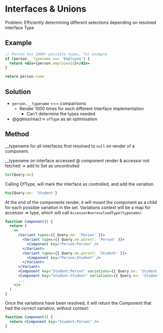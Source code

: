 # Interfaces & Unions

Problem: Efficiently determining different selections depending on resolved interface Type

## Example

```jsx
// Person has 1000+ possible types, for example
if (person.__typename === 'Employee') {
  return <div>{person.employeeId}</div>
}

return person.name
```

## Solution

- `person.__typename` === comparisons
  - Render 1000 times for each different Interface implementation
    - Can't determine the types needed
- @gqless/react-> `ofType` as an optimisation

## Method

\_\_typename for all interfaces first resolved to `null` on render of a component.

\_\_typename on interface accessed @ component render & accessor not fetched -> add to Set as uncontrolled

```ts
Set[Query.me]
```

Calling OfType, will mark the interface as controlled, and add the variation

```ts
Map{Query.me: 'Student'}
```

At the end of the components render, it will mount the component as a child for each possible variation in the set.
Variations context will be a map for accessor => type, which will call `Accessor#unresolvedType(typename)`

```jsx
function Component() {
  return (
    <>
      <Variant types={{ Query.me: 'Person' }}>
        <Variant types={{ Query.me.parent: 'Person' }}>
          <Component key="Person:Person" />
        </Variant>
        <Variant types={{ Query.me.parent: 'Student' }}>
          <Component key="Person:Student" />
        </Variant>
      </Variant>
      <Component key="Student:Person" variations={{ Query.me: 'Student', Query.me.parent: 'Person' }} />
      <Component key="Student:Student" variations={{ Query.me: 'Student', Query.me.parent: 'Student' }} />
      ...
    </>
  )
}
```

Once the variations have been resolved, it will return the Component that had the correct variation, without context:

```jsx
function Component() {
  return <Component key="Student:Person" />
}
```
